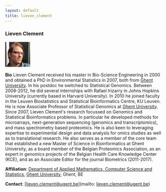 ```yaml
---
layout: default
title: lieven_clement
---
```


### Lieven Clement
<img src="./figs/Lieven_Clement.png" width="80">

**Bio** Lieven Clement received his master in Bio-Science Engineering in 2000 and obtained a PhD in Environmental Statistics in 2007, both from [Ghent University](https://www.ugent.be). In his postdoc he switched to Statistical Genomics. Between 2008-2012, he did several internships with Rafael Irizarry in Johns Hopkins University (currently based in Harvard University). In 2010 he joined faculty in the Leuven Biostatistics and Statistical Bioinformatics Centre, KU Leuven. He is now Associate Professor of Statistical Genomics at [Ghent University](htpps://www.ugent.be). Since 2007, Lieven Clement's research focussed on Genomics and Statistical Bioinformatics problems. In particular he developed methods for microarrays, next-generation sequencing (genomics and transcriptomics), and mass spectrometry based proteomics. He is also keen to leveraging expertise to experimental design and data analysis for omics studies as well as to translational research. He also serves as a member of the core team that established a new Master of Science in Bioinformatics at Ghent University, as a board member of the Belgian Proteomics Association, as an expert in genomics projects of the Belgian Health Care Knowledge Center (KCE), and as an Associate Editor for the journal Biometrics (2011-2017).


**Affiliation**: [Department of Applied Mathematics, Computer Science and Statistics](https://www.ugent.be/we/twist/), [Ghent University](htpps://www.ugent.be), Ghent, BE

**Contact**: [lieven.clement@ugent.be](mailto: lieven.clement@ugent.be)
